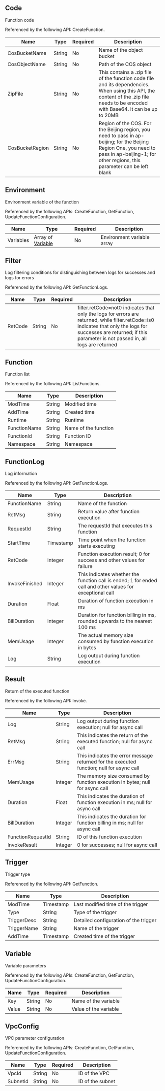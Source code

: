 ## **Code**

Function code

Referenced by the following API: CreateFunction.

| Name | Type | Required | Description |
|------|------|----------|------|
| CosBucketName | String | No | Name of the object bucket |
| CosObjectName | String | No | Path of the COS object |
| ZipFile | String | No | This contains a .zip file of the function code file and its dependencies. When using this API, the content of the .zip file needs to be encoded with Base64. It can be up to 20MB |
| CosBucketRegion | String | No | Region of the COS. For the Beijing region, you need to pass in ap-beijing; for the Beijing Region One, you need to pass in ap-beijing-1; for other regions, this parameter can be left blank |

## **Environment**

Environment variable of the function

Referenced by the following APIs: CreateFunction, GetFunction, UpdateFunctionConfiguration.

| Name | Type | Required | Description |
|------|------|----------|------|
| Variables | Array of [Variable](#Variable) | No | Environment variable array |

## **Filter**

Log filtering conditions for distinguishing between logs for successes and logs for errors

Referenced by the following API: GetFunctionLogs.

| Name | Type | Required | Description |
|------|------|----------|------|
| RetCode | String | No | filter.retCode=not0 indicates that only the logs for errors are returned, while filter.retCode=is0 indicates that only the logs for successes are returned; if this parameter is not passed in, all logs are returned | |

## **Function**

Function list

Referenced by the following API: ListFunctions.

| Name | Type | Description |
|------|------|-------|
| ModTime | String | Modified time |
| AddTime | String | Created time |
| Runtime | String | Runtime |
| FunctionName | String | Name of the function |
| FunctionId | String | Function ID |
| Namespace | String | Namespace |

## **FunctionLog**

Log information

Referenced by the following API: GetFunctionLogs.

| Name | Type | Description |
|------|------|-------|
| FunctionName | String | Name of the function |
| RetMsg | String | Return value after function execution |
| RequestId | String | The requestId that executes this function |
| StartTime | Timestamp | Time point when the function starts executing |
| RetCode | Integer | Function execution result; 0 for success and other values for failure |
| InvokeFinished | Integer | This indicates whether the function call is ended; 1 for ended call and other values for exceptional call |
| Duration | Float | Duration of function execution in ms |
| BillDuration | Integer | Duration for function billing in ms, rounded upwards to the nearest 100 ms |
| MemUsage | Integer | The actual memory size consumed by function execution in bytes |
| Log | String | Log output during function execution |

## **Result**

Return of the executed function

Referenced by the following API: Invoke.

| Name | Type | Description |
|------|------|-------|
| Log | String | Log output during function execution; null for async call |
| RetMsg | String | This indicates the return of the executed function; null for async call |
| ErrMsg | String | This indicates the error message returned for the executed function; null for async call |
| MemUsage | Integer | The memory size consumed by function execution in bytes; null for async call |
| Duration | Float | This indicates the duration of function execution in ms; null for async call |
| BillDuration | Integer | This indicates the duration for function billing in ms; null for async call |
| FunctionRequestId | String | ID of this function execution |
| InvokeResult | Integer | 0 for successes; null for async call |

## **Trigger**

Trigger type

Referenced by the following API: GetFunction.

| Name | Type | Description |
|------|------|-------|
| ModTime | Timestamp | Last modified time of the trigger |
| Type | String | Type of the trigger |
| TriggerDesc | String | Detailed configuration of the trigger |
| TriggerName | String | Name of the trigger |
| AddTime | Timestamp | Created time of the trigger |

## **Variable**

Variable parameters

Referenced by the following APIs: CreateFunction, GetFunction, UpdateFunctionConfiguration.

| Name | Type | Required | Description |
|------|------|----------|------|
| Key | String | No | Name of the variable |
| Value | String | No | Value of the variable |

## **VpcConfig**

VPC parameter configuration

Referenced by the following APIs: CreateFunction, GetFunction, UpdateFunctionConfiguration.

| Name | Type | Required | Description |
|------|------|----------|------|
| VpcId | String | No | ID of the VPC |
| SubnetId | String | No | ID of the subnet |

